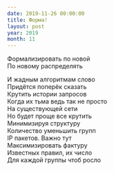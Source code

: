 ```yaml
---
date: 2019-11-26 00:00:00
title: Форма!
layout: post
year: 2019
month: 11
---
```

Формализировать по новой <br/>
По новому распределять <br/>
<!--more-->
И жадным алгоритмам слово <br/>
Придётся поперёк сказать <br/>
Крутить  истории запросов <br/>
Когда их тьма ведь так не просто <br/>
На  существующей сети<br/>
Но будет проще все крутить <br/>
Минимизируя структуру <br/>
Количество уменьшить групп <br/>
IP пакетов. Важно тут<br/>
Максимизировать фактуру <br/>
Известных правил, их число<br/>
Для каждой группы чтоб росло<br/>